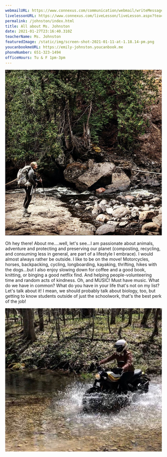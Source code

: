```yaml
---
webmailURL: https://www.connexus.com/communication/webmail/writeMessage.aspx?idRecipient=1268272
livelessonURL: https://www.connexus.com/liveLesson/liveLesson.aspx?teacherId=1268813
permalink: /johnston/index.html
title: All about Ms. Johnston
date: 2021-01-27T23:16:40.310Z
teacherName: Ms. Johnston
featuredImage: /static/img/screen-shot-2021-01-11-at-1.18.14-pm.png
youcanbookmeURL: https://emily-johnston.youcanbook.me
phoneNumber: 651-323-1494
officeHours: Tu & F 1pm-3pm
---
```

![](/static/img/screen-shot-2020-09-08-at-9.16.51-am.png)

Oh hey there! About me....well, let's see...I am passionate about animals, adventure and protecting and preserving our planet (composting, recycling, and consuming less in general, are part of a lifestyle I embrace). I would almost always rather be outside. I like to be on the move! Motorcycles, horses, backpacking, cycling, longboarding, kayaking, thrifting, hikes with the dogs...but I also enjoy slowing down for coffee and a good book, knitting, or binging a good netflix find. And helping people-volunteering time and random acts of kindness.  Oh, and MUSIC! Must have music. What do we have in common? What do you have in your life that's not on my list? Let's talk about it! I mean, we should probably talk about biology, too, but getting to know students outside of just the schoolwork, that's the best perk of the job! 

![](/static/img/screen-shot-2020-08-26-at-10.23.57-am.png)